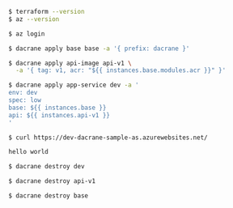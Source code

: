 ```bash
$ terraform --version
$ az --version
```

```bash
$ az login
```

```bash
$ dacrane apply base base -a '{ prefix: dacrane }'
```

```bash
$ dacrane apply api-image api-v1 \
  -a '{ tag: v1, acr: "${{ instances.base.modules.acr }}" }'
```

```bash
$ dacrane apply app-service dev -a '
env: dev
spec: low
base: ${{ instances.base }}
api: ${{ instances.api-v1 }}
'
```

```bash
$ curl https://dev-dacrane-sample-as.azurewebsites.net/

hello world
```

```bash
$ dacrane destroy dev
```

```bash
$ dacrane destroy api-v1
```

```bash
$ dacrane destroy base
```

